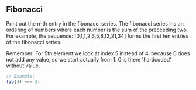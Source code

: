 ## Fibonacci

Print out the n-th entry in the fibonacci series.
The fibonacci series ins an ordering of numbers where each number is the sum of the preceeding two.
For example, the sequence:
[0,1,1,2,3,5,8,13,21,34]
forms the first ten entries of the fibonacci series.

Remember: For 5th element we look at index 5 instead of 4, because 0 does not add any value, so we start actually from 1. 0 is there 'hardcoded' without value.

```js
// Example:
fib(4) === 3;
```
